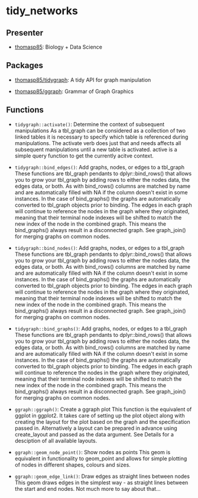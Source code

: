 tidy\_networks
================

Presenter
---------

-   [thomasp85](https://github.com/thomasp85): Biology + Data Science

Packages
--------

-   [thomasp85/tidygraph](https://github.com/thomasp85/tidygraph): A tidy API for graph manipulation

-   [thomasp85/ggraph](https://github.com/thomasp85/ggraph): Grammar of Graph Graphics

Functions
---------

-   `tidygraph::activate()`: Determine the context of subsequent manipulations As a tbl\_graph can be considered as a collection of two linked tables it is necessary to specify which table is referenced during manipulations. The activate verb does just that and needs affects all subsequent manipulations until a new table is activated. active is a simple query function to get the currently acitve context.

-   `tidygraph::bind_edges()`: Add graphs, nodes, or edges to a tbl\_graph These functions are tbl\_graph pendants to dplyr::bind\_rows() that allows you to grow your tbl\_graph by adding rows to either the nodes data, the edges data, or both. As with bind\_rows() columns are matched by name and are automatically filled with NA if the column doesn't exist in some instances. In the case of bind\_graphs() the graphs are automatically converted to tbl\_graph objects prior to binding. The edges in each graph will continue to reference the nodes in the graph where they originated, meaning that their terminal node indexes will be shifted to match the new index of the node in the combined graph. This means the bind\_graphs() always result in a disconnected graph. See graph\_join() for merging graphs on common nodes.

-   `tidygraph::bind_nodes()`: Add graphs, nodes, or edges to a tbl\_graph These functions are tbl\_graph pendants to dplyr::bind\_rows() that allows you to grow your tbl\_graph by adding rows to either the nodes data, the edges data, or both. As with bind\_rows() columns are matched by name and are automatically filled with NA if the column doesn't exist in some instances. In the case of bind\_graphs() the graphs are automatically converted to tbl\_graph objects prior to binding. The edges in each graph will continue to reference the nodes in the graph where they originated, meaning that their terminal node indexes will be shifted to match the new index of the node in the combined graph. This means the bind\_graphs() always result in a disconnected graph. See graph\_join() for merging graphs on common nodes.

-   `tidygraph::bind_graphs()`: Add graphs, nodes, or edges to a tbl\_graph These functions are tbl\_graph pendants to dplyr::bind\_rows() that allows you to grow your tbl\_graph by adding rows to either the nodes data, the edges data, or both. As with bind\_rows() columns are matched by name and are automatically filled with NA if the column doesn't exist in some instances. In the case of bind\_graphs() the graphs are automatically converted to tbl\_graph objects prior to binding. The edges in each graph will continue to reference the nodes in the graph where they originated, meaning that their terminal node indexes will be shifted to match the new index of the node in the combined graph. This means the bind\_graphs() always result in a disconnected graph. See graph\_join() for merging graphs on common nodes.

-   `ggraph::ggraph()`: Create a ggraph plot This function is the equivalent of ggplot in ggplot2. It takes care of setting up the plot object along with creating the layout for the plot based on the graph and the specification passed in. Alternatively a layout can be prepared in advance using create\_layout and passed as the data argument. See Details for a desciption of all available layouts.

-   `ggraph::geom_node_point()`: Show nodes as points This geom is equivalent in functionality to geom\_point and allows for simple plotting of nodes in different shapes, colours and sizes.

-   `ggraph::geom_edge_link()`: Draw edges as straight lines between nodes This geom draws edges in the simplest way - as straight lines between the start and end nodes. Not much more to say about that...
